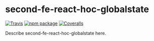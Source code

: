 # second-fe-react-hoc-globalstate

[![Travis][build-badge]][build]
[![npm package][npm-badge]][npm]
[![Coveralls][coveralls-badge]][coveralls]

Describe second-fe-react-hoc-globalstate here.

[build-badge]: https://img.shields.io/travis/user/repo/master.png?style=flat-square
[build]: https://travis-ci.org/user/repo

[npm-badge]: https://img.shields.io/npm/v/npm-package.png?style=flat-square
[npm]: https://www.npmjs.org/package/npm-package

[coveralls-badge]: https://img.shields.io/coveralls/user/repo/master.png?style=flat-square
[coveralls]: https://coveralls.io/github/user/repo
